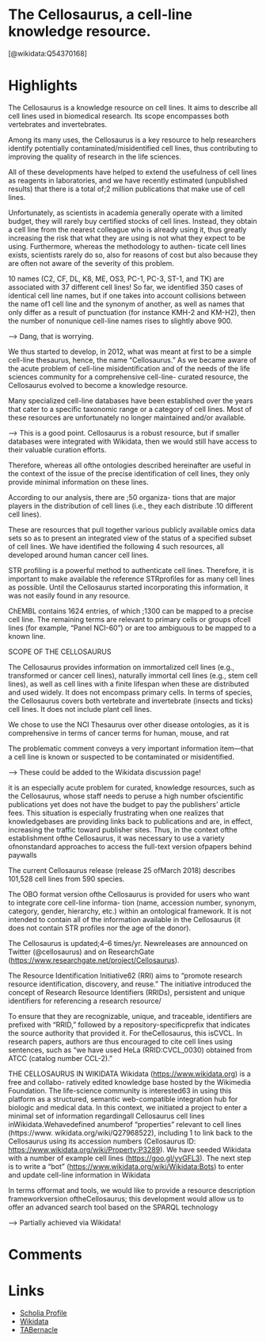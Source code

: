 
The Cellosaurus, a cell-line knowledge resource.
================================================
  
  [@wikidata:Q54370168]  

# Highlights

The Cellosaurus is a knowledge resource on cell lines. It aims to describe all cell lines used in biomedical research. Its scope encompasses both vertebrates and invertebrates.

Among its many uses, the Cellosaurus is a key resource to help researchers identify potentially contaminated/misidentified cell lines, thus contributing to improving the quality of research in the life sciences.

All of these developments have helped to extend the usefulness of cell lines as reagents in laboratories, and we have recently estimated (unpublished results) that there is a total of;2 million publications that make use of cell lines.

Unfortunately, as scientists in academia generally operate with a limited budget, they will rarely buy certified stocks of cell lines. Instead, they obtain a cell line from the nearest colleague who is already using it, thus greatly increasing the risk that what they are using is not what they expect to be using. Furthermore, whereas the methodology to authen- ticate cell lines exists, scientists rarely do so, also for reasons of cost but also because they are often not aware of the severity of this problem.

10 names (C2, CF, DL, K8, ME, OS3, PC-1, PC-3, ST-1, and TK) are associated with 37 different cell lines! So far, we identified 350 cases of identical cell line names, but if one takes into account collisions between the name of1 cell line and the synonym of another, as well as names that only differ as a result of punctuation (for instance KMH-2 and KM-H2), then the number of nonunique cell-line names rises to slightly above 900.

--> Dang, that is worrying.

We thus started to develop, in 2012, what was meant at first to be a simple cell-line thesaurus, hence, the name “Cellosaurus.” As we became aware of the acute problem of cell-line misidentification and of the needs of the life sciences community for a comprehensive cell-line- curated resource, the Cellosaurus evolved to become a knowledge resource.

Many specialized cell-line databases have been established over the years that cater to a specific taxonomic range or a category of cell lines. Most of these resources are unfortunately no longer maintained and/or available.

--> This is a good point. Cellosaurus is a robust resource, but if smaller databases were integrated with Wikidata, then we would still have access to their valuable curation efforts.

Therefore, whereas all ofthe ontologies described hereinafter are useful in the context of the issue of the precise identification of cell lines, they only provide minimal information on these lines.

According to our analysis, there are ;50 organiza- tions that are major players in the distribution of cell lines (i.e., they each distribute .10 different cell lines).

These are resources that pull together various publicly available omics data sets so as to present an integrated view of the status of a specified subset of cell lines. We have identified the following 4 such resources, all developed around human cancer cell lines.

STR profiling is a powerful method to authenticate cell lines. Therefore, it is important to make available the reference STRprofiles for as many cell lines as possible. Until the Cellosaurus started incorporating this information, it was not easily found in any resource.

ChEMBL contains 1624 entries, of which ;1300 can be mapped to a precise cell line. The remaining terms are relevant to primary cells or groups ofcell lines (for example, “Panel NCI-60”) or are too ambiguous to be mapped to a known line.

SCOPE OF THE CELLOSAURUS

The Cellosaurus provides information on immortalized cell lines (e.g., transformed or cancer cell lines), naturally immortal cell lines (e.g., stem cell lines), as well as cell lines with a finite lifespan when these are distributed and used widely. It does not encompass primary cells. In terms of species, the Cellosaurus covers both
vertebrate and invertebrate (insects and ticks) cell lines. It does not include plant cell lines.

We chose to use the NCI Thesaurus over other disease ontologies, as it is comprehensive in terms of cancer terms for human, mouse, and rat

The problematic comment conveys a very important information item—that a cell line is known or suspected to be contaminated or misidentified.

--> These could be added to the Wikidata discussion page! 

it is an especially acute problem for curated, knowledge resources, such as the Cellosaurus, whose staff needs to peruse a high number ofscientific publications yet does not have the budget to pay the publishers’ article fees. This situation is especially frustrating when one realizes that knowledgebases are providing links back to publications and are, in effect, increasing the traffic toward publisher sites. Thus, in the context ofthe establishment ofthe Cellosaurus, it was necessary to use a variety ofnonstandard approaches to access the full-text version ofpapers behind paywalls

The current Cellosaurus release (release 25 ofMarch 2018) describes 101,528 cell lines from 590 species.

The OBO format version ofthe Cellosaurus is provided
for users who want to integrate core cell-line informa- tion (name, accession number, synonym, category, gender, hierarchy, etc.) within an ontological framework. It is not intended to contain all of the information available in the Cellosaurus (it does not contain STR profiles nor the age of the donor).

The Cellosaurus is updated;4–6 times/yr. Newreleases are announced on Twitter (@cellosaurus) and on ResearchGate (https://www.researchgate.net/project/Cellosaurus).

The Resource Identification Initiative62 (RRI) aims to “promote research resource identification, discovery, and reuse.” The initiative introduced the concept of Research Resource Identifiers (RRIDs), persistent and unique identifiers for referencing a research resource/

To ensure that they are recognizable, unique, and traceable, identifiers are prefixed with “RRID,” followed by a repository-specificprefix that indicates the source authority that provided it. For theCellosaurus, this isCVCL. In research papers, authors are thus encouraged to cite cell lines using sentences, such as “we have used HeLa (RRID:CVCL_0030) obtained from ATCC (catalog number CCL-2).”

THE CELLOSAURUS IN WIKIDATA
Wikidata (https://www.wikidata.org) is a free and collabo- ratively edited knowledge base hosted by the Wikimedia Foundation. The life-science community is interested63 in using this platform as a structured, semantic web-compatible integration hub for biologic and medical data. In this context, we initiated a project to enter a minimal set of information regardingall Cellosaurus cell lines inWikidata.Wehavedefined anumberof “properties” relevant to cell lines (https://www. wikidata.org/wiki/Q27968522), including 1 to link back to the Cellosaurus using its accession numbers (Cellosaurus ID: https://www.wikidata.org/wiki/Property:P3289). We have seeded Wikidata with a number of example cell lines (https://goo.gl/yyGFL3). The next step is to write a “bot” (https://www.wikidata.org/wiki/Wikidata:Bots) to enter and update cell-line information in Wikidata

In terms offormat and tools, we would like to provide a resource description frameworkversion oftheCellosaurus; this development would allow us to offer an advanced search tool based on the SPARQL technology

--> Partially achieved via Wikidata!


# Comments

# Links
  
 * [Scholia Profile](https://scholia.toolforge.org/work/Q54370168)  
 * [Wikidata](https://www.wikidata.org/wiki/Q54370168)  
 * [TABernacle](https://tabernacle.toolforge.org/?#/tab/manual/Q54370168/P921%3BP4510)  
